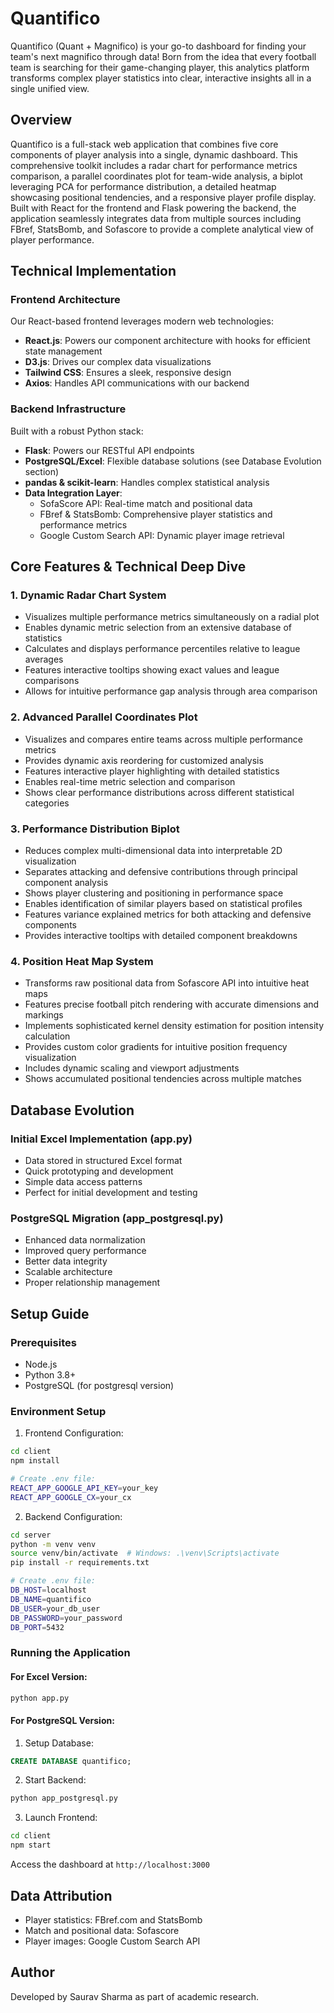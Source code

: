 # Quantifico

Quantifico (Quant + Magnifico) is your go-to dashboard for finding your team's next magnifico through data! Born from the idea that every football team is searching for their game-changing player, this analytics platform transforms complex player statistics into clear, interactive insights all in a single unified view.

## Overview
Quantifico is a full-stack web application that combines five core components of player analysis into a single, dynamic dashboard. This comprehensive toolkit includes a radar chart for performance metrics comparison, a parallel coordinates plot for team-wide analysis, a biplot leveraging PCA for performance distribution, a detailed heatmap showcasing positional tendencies, and a responsive player profile display. Built with React for the frontend and Flask powering the backend, the application seamlessly integrates data from multiple sources including FBref, StatsBomb, and Sofascore to provide a complete analytical view of player performance.
## Technical Implementation

### Frontend Architecture
Our React-based frontend leverages modern web technologies:
- **React.js**: Powers our component architecture with hooks for efficient state management
- **D3.js**: Drives our complex data visualizations 
- **Tailwind CSS**: Ensures a sleek, responsive design
- **Axios**: Handles API communications with our backend

### Backend Infrastructure
Built with a robust Python stack:
- **Flask**: Powers our RESTful API endpoints
- **PostgreSQL/Excel**: Flexible database solutions (see Database Evolution section)
- **pandas & scikit-learn**: Handles complex statistical analysis
- **Data Integration Layer**:
  - SofaScore API: Real-time match and positional data
  - FBref & StatsBomb: Comprehensive player statistics and performance metrics
  - Google Custom Search API: Dynamic player image retrieval

## Core Features & Technical Deep Dive

### 1. Dynamic Radar Chart System
- Visualizes multiple performance metrics simultaneously on a radial plot
- Enables dynamic metric selection from an extensive database of statistics
- Calculates and displays performance percentiles relative to league averages
- Features interactive tooltips showing exact values and league comparisons
- Allows for intuitive performance gap analysis through area comparison

### 2. Advanced Parallel Coordinates Plot
- Visualizes and compares entire teams across multiple performance metrics
- Provides dynamic axis reordering for customized analysis
- Features interactive player highlighting with detailed statistics
- Enables real-time metric selection and comparison
- Shows clear performance distributions across different statistical categories

### 3. Performance Distribution Biplot
- Reduces complex multi-dimensional data into interpretable 2D visualization
- Separates attacking and defensive contributions through principal component analysis
- Shows player clustering and positioning in performance space
- Enables identification of similar players based on statistical profiles
- Features variance explained metrics for both attacking and defensive components
- Provides interactive tooltips with detailed component breakdowns

### 4. Position Heat Map System
- Transforms raw positional data from Sofascore API into intuitive heat maps
- Features precise football pitch rendering with accurate dimensions and markings
- Implements sophisticated kernel density estimation for position intensity calculation
- Provides custom color gradients for intuitive position frequency visualization
- Includes dynamic scaling and viewport adjustments
- Shows accumulated positional tendencies across multiple matches

## Database Evolution

### Initial Excel Implementation (app.py)
- Data stored in structured Excel format
- Quick prototyping and development
- Simple data access patterns
- Perfect for initial development and testing

### PostgreSQL Migration (app_postgresql.py)
- Enhanced data normalization
- Improved query performance
- Better data integrity
- Scalable architecture
- Proper relationship management

## Setup Guide

### Prerequisites
- Node.js 
- Python 3.8+
- PostgreSQL (for postgresql version)

### Environment Setup

1. Frontend Configuration:
```bash
cd client
npm install

# Create .env file:
REACT_APP_GOOGLE_API_KEY=your_key
REACT_APP_GOOGLE_CX=your_cx
```

2. Backend Configuration:
```bash
cd server
python -m venv venv
source venv/bin/activate  # Windows: .\venv\Scripts\activate
pip install -r requirements.txt

# Create .env file:
DB_HOST=localhost
DB_NAME=quantifico
DB_USER=your_db_user
DB_PASSWORD=your_password
DB_PORT=5432
```

### Running the Application

#### For Excel Version:
```bash
python app.py
```

#### For PostgreSQL Version:
1. Setup Database:
```sql
CREATE DATABASE quantifico;
```

2. Start Backend:
```bash
python app_postgresql.py
```

3. Launch Frontend:
```bash
cd client
npm start
```

Access the dashboard at `http://localhost:3000`

## Data Attribution
- Player statistics: FBref.com and StatsBomb
- Match and positional data: Sofascore
- Player images: Google Custom Search API

## Author
Developed by Saurav Sharma as part of academic research.
